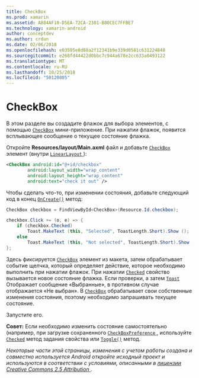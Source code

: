 ```yaml
---
title: CheckBox
ms.prod: xamarin
ms.assetid: A884AF10-D5EA-72CA-2301-B80CEC7FFBE7
ms.technology: xamarin-android
author: conceptdev
ms.author: crdun
ms.date: 02/06/2018
ms.openlocfilehash: e03595e8d88a2f12341b9e339d0581c631224848
ms.sourcegitcommit: e268fd44422d0bbc7c944a678e2cc633a0493122
ms.translationtype: MT
ms.contentlocale: ru-RU
ms.lasthandoff: 10/25/2018
ms.locfileid: "50120805"
---
```

# <a name="checkbox"></a>CheckBox

В этом разделе вы создадите флажок для выбора элементов, с помощью [`CheckBox`](https://developer.xamarin.com/api/type/Android.Widget.CheckBox)
мини-приложение. При нажатии флажок, появится всплывающее сообщение о текущее состояние флажка.

Откройте **Resources/layout/Main.axml** файл и добавьте [ `CheckBox` ](https://developer.xamarin.com/api/type/Android.Widget.CheckBox/) элемент (внутри [ `LinearLayout` ](https://developer.xamarin.com/api/type/Android.Widget.LinearLayout)):

```xml
<CheckBox android:id="@+id/checkbox"
        android:layout_width="wrap_content"
        android:layout_height="wrap_content"
        android:text="check it out" />
```

Чтобы сделать что-то, при изменении состояния, добавьте следующий код в конец [`OnCreate()`](https://developer.xamarin.com/api/member/Android.App.Activity.OnCreate/p/Android.OS.Bundle/Android.OS.PersistableBundle)
метод:

```csharp
CheckBox checkbox = FindViewById<CheckBox>(Resource.Id.checkbox);

checkbox.Click += (o, e) => {
    if (checkbox.Checked)
        Toast.MakeText (this, "Selected", ToastLength.Short).Show ();
    else
        Toast.MakeText (this, "Not selected", ToastLength.Short).Show ();
};
```

Здесь фиксируется [`CheckBox`](https://developer.xamarin.com/api/type/Android.Widget.CheckBox/)
элемент из макета, затем обрабатывает событие щелчка, который определяет действие, которое необходимо выполнить при нажатии флажок. При нажатии [`Checked`](https://developer.xamarin.com/api/property/Android.Widget.CompoundButton.Checked/)
свойство вызывается новое состояние флажка. Если проверки, а затем [`Toast`](https://developer.xamarin.com/api/type/Android.Widget.Toast/)
Отображает сообщение «Выбранные», в противном случае отображается «Не выбран». В [`CheckBox`](https://developer.xamarin.com/api/type/Android.Widget.CheckBox/)
обрабатывает свои собственные изменения состояния, поэтому необходимо запрашивать текущее состояние.

Запустите его.

**Совет:** Если необходимо изменить состояние самостоятельно (например, при загрузке сохраненного [ `CheckBoxPreference` ](https://developer.xamarin.com/api/type/Android.Preferences.CheckBoxPreference), используйте [`Checked`](https://developer.xamarin.com/api/property/Android.Widget.CompoundButton.Checked)
метод задания свойства или [`Toggle()`](https://developer.xamarin.com/api/member/Android.Widget.CompoundButton.Toggle)
метод.

*Некоторые части этой страницы, изменения с учетом работы создана и совместно используется Android откройте исходный проект и используются в соответствии с условиями, описанными в*
[*лицензии Creative Commons 2.5 Attribution* ](http://creativecommons.org/licenses/by/2.5/).
